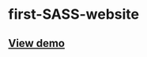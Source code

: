 # first-SASS-website
## <a href="http://doudoufalta.com/works/sass-practice/" target="_blank"> View demo</a>
